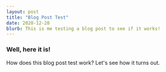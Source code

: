 ```yaml
---
layout: post
title: "Blog Post Test"
date: 2020-12-28
blurb: This is me testing a blog post to see if it works!
---
```


### Well, here it is!

How does this blog post test work? Let's see how it turns out.
